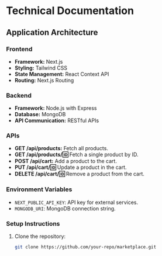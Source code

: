# Technical Documentation

## Application Architecture

### Frontend
- **Framework:** Next.js
- **Styling:** Tailwind CSS
- **State Management:** React Context API
- **Routing:** Next.js Routing

### Backend
- **Framework:** Node.js with Express
- **Database:** MongoDB
- **API Communication:** RESTful APIs

### APIs
- **GET /api/products:** Fetch all products.
- **GET /api/products/:id:** Fetch a single product by ID.
- **POST /api/cart:** Add a product to the cart.
- **PUT /api/cart/:id:** Update a product in the cart.
- **DELETE /api/cart/:id:** Remove a product from the cart.

### Environment Variables
- `NEXT_PUBLIC_API_KEY`: API key for external services.
- `MONGODB_URI`: MongoDB connection string.

### Setup Instructions
1. Clone the repository:
   ```bash
   git clone https://github.com/your-repo/marketplace.git
